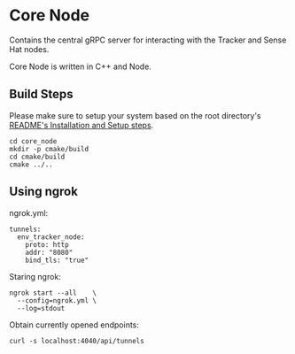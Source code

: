 # Core Node
Contains the central gRPC server for interacting with the Tracker and Sense Hat
nodes.

Core Node is written in C++ and Node.

## Build Steps
Please make sure to setup your system based on the root directory's
[README's Installation and Setup steps](../../README.md#installation-and-setup).

```
cd core_node
mkdir -p cmake/build
cd cmake/build
cmake ../..
```

## Using ngrok
ngrok.yml:

```
tunnels:
  env_tracker_node:
    proto: http
    addr: "8080"
    bind_tls: "true"
```

Staring ngrok:

```
ngrok start --all    \
  --config=ngrok.yml \
  --log=stdout
```

Obtain currently opened endpoints:

```
curl -s localhost:4040/api/tunnels
```
